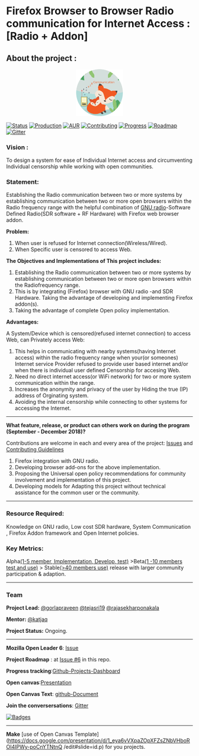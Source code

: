 # Firefox Browser to Browser Radio communication for Internet Access : [Radio + Addon]

## About the project :
<p align="center">
<img src="/icon/FirefoxB2BRC.png" text="Logo" width="25%" />
</p>

[![Status](https://img.shields.io/badge/Status-Ongoing-green.svg)](#)
[![Production](https://img.shields.io/badge/Production-Not%20yet-orange.svg)](#)
[![AUR](https://img.shields.io/badge/License-GPLv3-blue.svg)](/LICENSE)
[![Contributing](https://img.shields.io/badge/Contributor-Guidelines-brightgreen.svg)](/CONTRIBUTING.md)
[![Progress](https://img.shields.io/badge/Progress-tracking-brightgreen.svg)](https://github.com/gorlapraveen/firefox_b2b_comm_radio_addon/projects/1)
[![Roadmap](https://img.shields.io/badge/Project-Roadmap-yellowgreen.svg)](https://github.com/gorlapraveen/firefox_b2b_comm_radio_addon/issues/6)
[![Gitter](https://img.shields.io/gitter/room/nwjs/nw.js.svg)](https://gitter.im/firefoxb2b/Lobby)


### Vision : 

To design a system for ease of Individual Internet access and circumventing Individual censorship while working with open 
communities.

### Statement:

Establishing the Radio communication between two or more systems by establishing communication between two or more open browsers 
within the Radio frequency range with the helpful combination of [GNU radio](https://gnuradio.org)-Software Defined Radio(SDR 
software + RF Hardware) with Firefox web browser addon.

**Problem:** 
1. When user is refused for Internet connection(Wireless/Wired).
2. When Specific user is censored to access Web.
 
**The Objectives and Implementations of This project includes:**
1. Establishing the Radio communication between two or more systems by establishing communication between two or more open 
browsers within the Radiofrequency range.
2. This is by integrating (Firefox) browser with GNU radio -and SDR Hardware. Taking the advantage of developing and implementing 
Firefox addon(s). 
3. Taking the advantage of complete Open policy implementation.


**Advantages:**
 
A System/Device which is censored(refused internet connection) to access Web, can Privately access Web:

1. This helps in communicating with nearby systems(having Internet access) within the radio frequency range when your(or 
someones) Internet service Provider refused to provide user based internet and/or when there is individual user defined 
Censorship for accesing Web.
2. Need no direct internet access(or WiFi network) for two or more system communication within the range.
3. Increases the anonymity and privacy of the user by Hiding the true (IP) address of Orginating system.
4. Avoiding the internal censorship while connecting to other systems for accessing the Internet. 

----------------------------------------------------------------------------------------------

**What feature, release, or product can others work on during the program (September - December 2018)?**

Contributions are welcome in each and every area of the project: [Issues](https://github.com/gorlapraveen/firefox_b2b_comm_radio_addon/issues) and [Contributing Guidelines](/CONTRIBUTING.md)

1. Firefox integration with GNU radio.
2. Developing browser add-ons for the above implementation.
3. Proposing the Universal open policy recommendations for community involvement and implementation of this project. 
4. Developing models for Adapting this project without technical assistance for the common user or the community.

-----------------------------------------------------------------------------------------------

###  Resource Required:
Knowledge on GNU radio, Low cost SDR hardware, System Communication , Firefox Addon framework and Open Internet  policies.

### Key Metrics:
Alpha[(1-5 member, Implementation, Develop, test)](https://#) >Beta[(1 -10 members test and use)](https://#) > Stable[(>40 
members use)](https://#) release   with larger community participation & adaption.

----------------------------------------------------------------------------------------------

### Team

**Project Lead:**
[@gorlapraveen](https://github.com/gorlapraveen) 
[@tejasri19](https://github.com/tejasri19)
[@rajasekharponakala](https://github.com/rajasekharponakala)

**Mentor:** [@katjaq](https://github.com/katjaq)

**Project Status:** Ongoing. 

----------------------------------------------------------------------------------------------

**Mozilla Open Leader 6**: [Issue](https://github.com/MozillaFestival/open-leaders-6/issues/73)

**Project Roadmap** : at [Issue #6](https://github.com/gorlapraveen/firefox_b2b_comm_radio_addon/issues/6) in this repo.

**Progress tracking**:[Github-Projects-Dashboard ](https://github.com/gorlapraveen/firefox_b2b_comm_radio_addon/projects/1)

**Open canvas**:[Presentation](https://docs.google.com/presentation/d/1tf_FpQOIh8cNfM7_uXHDcmdZLuHAa0DvxhA64zK-AFo/edit?usp=sharing)

**Open Canvas Text**: [github-Document](https://github.com/gorlapraveen/firefox_b2b_comm_radio_addon/blob/master/canvas.md) 

**Join the conversersations**: [Gitter](https://gitter.im/firefoxb2b/)

[![Badges](https://img.shields.io/badge/Project%20Badges%20by-shields.io-brightgreen.svg)](https://shields.io/#/)

-------------------------------------------------------------------------------------------------

**Make** [use of Open Canvas Template](https://docs.google.com/presentation/d/1_eya6vVXpaZOpXFZsZNbVHboROI4IPWy-poCnYTNtnQ
/edit#slide=id.p) for you projects.

